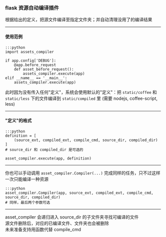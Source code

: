 ### flask 资源自动编译插件  
根据给出的定义，把源文件编译至指定文件夹；并自动清理没用了的编译结果

---

#### 使用范例

    :::python
    import assets_compiler

    if app.config['DEBUG']:
        @app.before_request
        def asset_before_request():
            assets_compiler.execute(app)
    elif __name__ == '__main__':
        assets_compiler.execute(app)

此时因为没有传入任何"定义"，系统会使用默认的"定义"：把 `static/coffee` 和 `static/less` 下的文件编译到 `static/compiled` 里
(需要 nodejs, coffee-script, less)

---

#### "定义"的格式

    :::python
    definition = [
        (source_ext, compiled_ext, compile_cmd, source_dir, compiled_dir)
    ]
    # source_dir 和 compiled_dir 是可选的

    asset_compiler.execute(app, definition)

---

你也可以手动调用 `asset_compiler.Compiler(...)` 完成同样的任务，只不过这样一次只能编译一种资源

    :::python
    asset_compiler.Compiler(app, source_ext, compiled_ext, compile_cmd, source_dir, compiled_dir)
    # 同样，最后两个参数可选

---

asset_compiler 会递归进入 source_dir 的子文件夹寻找可编译的文件  
源文件删除后，对应的已编译文件、文件夹也会被删除  
未来准备支持用函数代替 compile_cmd
